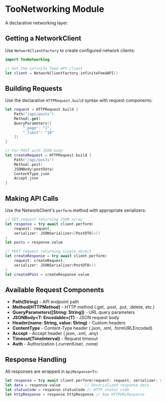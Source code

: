 # TooNetworking Module

A declarative networking layer.

## Getting a NetworkClient

Use `NetworkClientFactory` to create configured network clients:

```swift
import TooNetworking

// Get the infinite feed API client
let client = NetworkClientFactory.infiniteFeedAPI()
```

## Building Requests

Use the declarative `HTTPRequest.build` syntax with request components:

```swift
let request = HTTPRequest.build {
    Path("/api/posts")
    Method(.get)
    QueryParameters([
        "_page": "1",
        "_limit": "10"
    ])
}

// For POST with JSON body
let createRequest = HTTPRequest.build {
    Path("/api/posts")
    Method(.post)
    JSONBody(postData)
    ContentType.json
    Accept.json
}
```

## Making API Calls

Use the NetworkClient's `perform` method with appropriate serializers:

```swift
// GET request returning JSON array
let response = try await client.perform(
    request: request,
    serializer: JSONSerializer<[PostDTO]>()
)
let posts = response.value

// POST request returning single object
let createResponse = try await client.perform(
    request: createRequest,
    serializer: JSONSerializer<PostDTO>()
)
let createdPost = createResponse.value
```

## Available Request Components

- **Path(String)** - API endpoint path
- **Method(HTTPMethod)** - HTTP method (.get, .post, .put, .delete, etc.)
- **QueryParameters([String: String])** - URL query parameters
- **JSONBody<T: Encodable>(T)** - JSON request body
- **Header(name: String, value: String)** - Custom headers
- **ContentType** - Content-Type header (.json, .xml, .formURLEncoded)
- **Accept** - Accept header (.json, .xml, .any)
- **Timeout(TimeInterval)** - Request timeout
- **Auth** - Authorization (.currentUser, .none)

## Response Handling

All responses are wrapped in `ApiResponse<T>`:

```swift
let response = try await client.perform(request: request, serializer: serializer)
let data = response.value           // Deserialized response data
let statusCode = response.statusCode // HTTP status code
let httpResponse = response.httpResponse // Raw HTTPURLResponse
```
